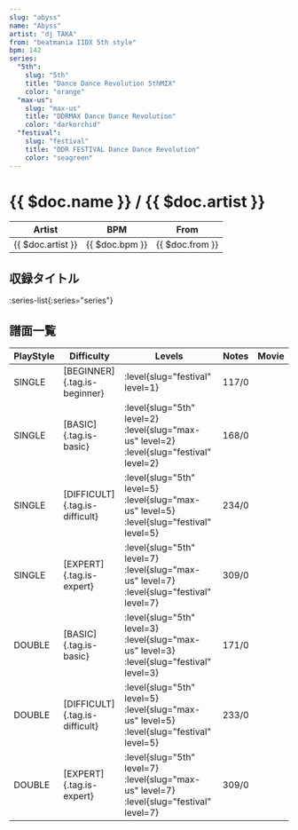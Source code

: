 ```yaml
---
slug: "abyss"
name: "Abyss"
artist: "dj TAKA"
from: "beatmania IIDX 5th style"
bpm: 142
series:
  "5th":
    slug: "5th"
    title: "Dance Dance Revolution 5thMIX"
    color: "orange"
  "max-us":
    slug: "max-us"
    title: "DDRMAX Dance Dance Revolution"
    color: "darkorchid"
  "festival":
    slug: "festival"
    title: "DDR FESTIVAL Dance Dance Revolution"
    color: "seagreen"
---
```


# {{ $doc.name }} / {{ $doc.artist }}

|Artist|BPM|From|
|------|---|----|
|{{ $doc.artist }}|{{ $doc.bpm }}|{{ $doc.from }}|

## 収録タイトル

:series-list{:series="series"}

## 譜面一覧

|PlayStyle|Difficulty|Levels|Notes|Movie|
|---------|----------|------|-----|-----|
|SINGLE|[BEGINNER]{.tag.is-beginner}|:level{slug="festival" level=1}|117/0||
|SINGLE|[BASIC]{.tag.is-basic}|:level{slug="5th" level=2} :level{slug="max-us" level=2} :level{slug="festival" level=2}|168/0||
|SINGLE|[DIFFICULT]{.tag.is-difficult}|:level{slug="5th" level=5} :level{slug="max-us" level=5} :level{slug="festival" level=5}|234/0||
|SINGLE|[EXPERT]{.tag.is-expert}|:level{slug="5th" level=7} :level{slug="max-us" level=7} :level{slug="festival" level=7}|309/0||
|DOUBLE|[BASIC]{.tag.is-basic}|:level{slug="5th" level=3} :level{slug="max-us" level=3} :level{slug="festival" level=3}|171/0||
|DOUBLE|[DIFFICULT]{.tag.is-difficult}|:level{slug="5th" level=5} :level{slug="max-us" level=5} :level{slug="festival" level=5}|233/0||
|DOUBLE|[EXPERT]{.tag.is-expert}|:level{slug="5th" level=7} :level{slug="max-us" level=7} :level{slug="festival" level=7}|309/0||
